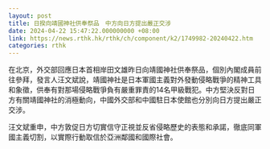 ```yaml
---
layout: post
title: 日揆向靖國神社供奉祭品　中方向日方提出嚴正交涉
date: 2024-04-22 15:47:22.000000000 +08:00
link: https://news.rthk.hk/rthk/ch/component/k2/1749982-20240422.htm
categories: rthk
---
```


在北京，外交部回應日本首相岸田文雄昨日向靖國神社供奉祭品，個別內閣成員前往參拜，發言人汪文斌說，靖國神社是日本軍國主義對外發動侵略戰爭的精神工具和象徵，供奉有對那場侵略戰爭負有嚴重罪責的14名甲級戰犯。中方堅決反對日方有關靖國神社的消極動向，中國外交部和中國駐日本使館也分別向日方提出嚴正交涉。

汪文斌重申，中方敦促日方切實信守正視並反省侵略歷史的表態和承諾，徹底同軍國主義切割，以實際行動取信於亞洲鄰國和國際社會。
